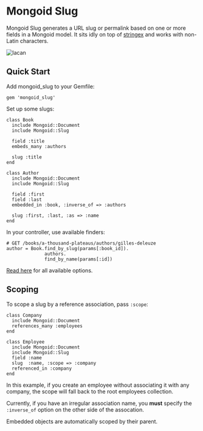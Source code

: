 Mongoid Slug
============

Mongoid Slug generates a URL slug or permalink based on one or more
fields in a Mongoid model. It sits idly on top of [stringex](https://github.com/rsl/stringex) and works with non-Latin characters.

![lacan](http://upload.wikimedia.org/wikipedia/commons/thumb/5/5d/Nus_borromeu_1.jpg/360px-Nus_borromeu_1.jpg)

Quick Start
-----------

Add mongoid_slug to your Gemfile:

    gem 'mongoid_slug'

Set up some slugs:

    class Book
      include Mongoid::Document
      include Mongoid::Slug

      field :title
      embeds_many :authors

      slug :title
    end

    class Author
      include Mongoid::Document
      include Mongoid::Slug

      field :first
      field :last
      embedded_in :book, :inverse_of => :authors

      slug :first, :last, :as => :name
    end

In your controller, use available finders:

    # GET /books/a-thousand-plateaus/authors/gilles-deleuze
    author = Book.find_by_slug(params[:book_id]).
                  authors.
                  find_by_name(params[:id])

[Read here](https://github.com/papercavalier/mongoid-slug/blob/master/lib/mongoid/slug.rb)
for all available options.

Scoping
-------

To scope a slug by a reference association, pass `:scope`:

    class Company
      include Mongoid::Document
      references_many :employees
    end

    class Employee
      include Mongoid::Document
      include Mongoid::Slug
      field :name
      slug  :name, :scope => :company
      referenced_in :company
    end

In this example, if you create an employee without associating it with
any company, the scope will fall back to the root employees collection.

Currently, if you have an irregular association name, you **must**
specify the `:inverse_of` option on the other side of the assocation.

Embedded objects are automatically scoped by their parent.
